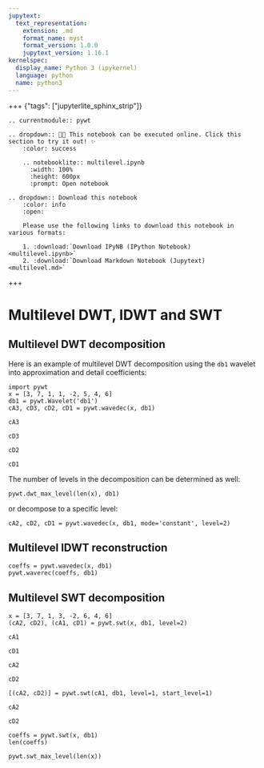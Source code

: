 ```yaml
---
jupytext:
  text_representation:
    extension: .md
    format_name: myst
    format_version: 1.0.0
    jupytext_version: 1.16.1
kernelspec:
  display_name: Python 3 (ipykernel)
  language: python
  name: python3
---
```


+++ {"tags": ["jupyterlite_sphinx_strip"]}

```{eval-rst}
.. currentmodule:: pywt

.. dropdown:: 🧑‍🔬 This notebook can be executed online. Click this section to try it out! ✨
    :color: success

    .. notebooklite:: multilevel.ipynb
      :width: 100%
      :height: 600px
      :prompt: Open notebook

.. dropdown:: Download this notebook
    :color: info
    :open:

    Please use the following links to download this notebook in various formats:

    1. :download:`Download IPyNB (IPython Notebook) <multilevel.ipynb>`
    2. :download:`Download Markdown Notebook (Jupytext) <multilevel.md>`
```

+++

# Multilevel DWT, IDWT and SWT

## Multilevel DWT decomposition

Here is an example of multilevel DWT decomposition using the `db1` wavelet into
approximation and detail coefficients:

```{code-cell}
import pywt
x = [3, 7, 1, 1, -2, 5, 4, 6]
db1 = pywt.Wavelet('db1')
cA3, cD3, cD2, cD1 = pywt.wavedec(x, db1)
```

```{code-cell}
cA3
```

```{code-cell}
cD3
```

```{code-cell}
cD2
```

```{code-cell}
cD1
```

The number of levels in the decomposition can be determined as well:

```{code-cell}
pywt.dwt_max_level(len(x), db1)
```

or decompose to a specific level:

```{code-cell}
cA2, cD2, cD1 = pywt.wavedec(x, db1, mode='constant', level=2)
```

## Multilevel IDWT reconstruction

```{code-cell}
coeffs = pywt.wavedec(x, db1)
pywt.waverec(coeffs, db1)
```

## Multilevel SWT decomposition

```{code-cell}
x = [3, 7, 1, 3, -2, 6, 4, 6]
(cA2, cD2), (cA1, cD1) = pywt.swt(x, db1, level=2)
```

```{code-cell}
cA1
```

```{code-cell}
cD1
```

```{code-cell}
cA2
```

```{code-cell}
cD2
```

```{code-cell}
[(cA2, cD2)] = pywt.swt(cA1, db1, level=1, start_level=1)
```

```{code-cell}
cA2
```

```{code-cell}
cD2
```

```{code-cell}
coeffs = pywt.swt(x, db1)
len(coeffs)
```

```{code-cell}
pywt.swt_max_level(len(x))
```
